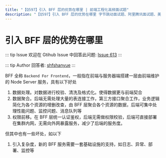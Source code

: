 ```yaml
---
title: "【Q597】引入 BFF 层的优势在哪里 | 前端工程化高频面试题"
description: "【Q597】引入 BFF 层的优势在哪里 字节跳动面试题、阿里腾讯面试题、美团小米面试题。"
---
```


# 引入 BFF 层的优势在哪里

::: tip Issue
欢迎在 Gtihub Issue 中回答此问题: [Issue 613](https://github.com/shfshanyue/Daily-Question/issues/613)
:::

::: tip Author
回答者: [shfshanyue](https://github.com/shfshanyue)
:::

BFF 全称 `Backend For Frontend`，一般指在前端与服务器端搭建一层由前端维护的 Node Server 服务，具有以下好处

1. 数据处理。对数据进行校验、清洗及格式化。使得数据更与前端契合
2. 数据聚合。后端无需处理大量的表连接工作，第三方接口聚合工作，业务逻辑简化为各个资源的增删改查，由 BFF 层聚合各个资源的数据，后端可集中处理性能问题、监控问题、消息队列等
3. 权限前移。在 BFF 层统一认证鉴权，后端无需做权限校验，后端可直接部署在集群内网，无需向外网暴露服务，减少了后端的服务度。

但其中也有一些坏处，如以下

1. 引入复杂度，新的 BFF 服务需要一套基础设施的支持，如日志、异常、部署、监控等
